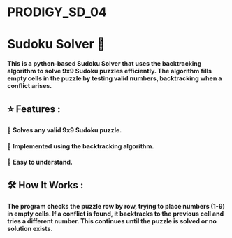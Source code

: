 # PRODIGY_SD_04

# Sudoku Solver 🔢 

**This is a python-based Sudoku Solver that uses the **backtracking algorithm** to solve 9x9 Sudoku puzzles efficiently. The algorithm fills empty cells in the puzzle by testing valid numbers, backtracking when a conflict arises.**

## ⭐ Features :
#### 🔷 Solves any valid 9x9 Sudoku puzzle.

#### 🔷 Implemented using the backtracking algorithm.

#### 🔷 Easy to understand. 
  
## 🛠️ How It Works : 
#### The program checks the puzzle row by row, trying to place numbers (1-9) in empty cells. If a conflict is found, it backtracks to the previous cell and tries a different number. This continues until the puzzle is solved or no solution exists.
